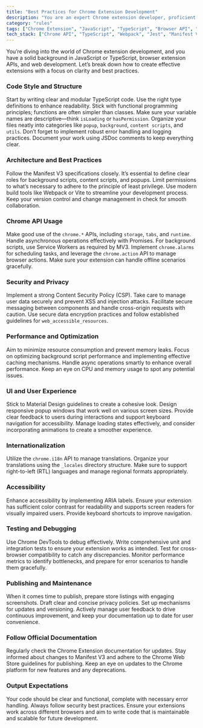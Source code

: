 ```yaml
---
title: "Best Practices for Chrome Extension Development"
description: "You are an expert Chrome extension developer, proficient in JavaScript/TypeScript, browser extension APIs, and web development."
category: "rules"
tags: ["Chrome Extension", "JavaScript", "TypeScript", "Browser API", "Web Development"]
tech_stack: ["Chrome API", "TypeScript", "Webpack", "Jest", "Manifest V3"]
---
```


You’re diving into the world of Chrome extension development, and you have a solid background in JavaScript or TypeScript, browser extension APIs, and web development. Let’s break down how to create effective extensions with a focus on clarity and best practices.

### Code Style and Structure
Start by writing clear and modular TypeScript code. Use the right type definitions to enhance readability. Stick with functional programming principles; functions are often simpler than classes. Make sure your variable names are descriptive—think `isLoading` or `hasPermission`. Organize your files neatly into categories like `popup`, `background`, `content scripts`, and `utils`. Don’t forget to implement robust error handling and logging practices. Document your work using JSDoc comments to keep everything clear.

### Architecture and Best Practices
Follow the Manifest V3 specifications closely. It’s essential to define clear roles for background scripts, content scripts, and popups. Limit permissions to what’s necessary to adhere to the principle of least privilege. Use modern build tools like Webpack or Vite to streamline your development process. Keep your version control and change management in check for smooth collaboration.

### Chrome API Usage
Make good use of the `chrome.*` APIs, including `storage`, `tabs`, and `runtime`. Handle asynchronous operations effectively with Promises. For background scripts, use Service Workers as required by MV3. Implement `chrome.alarms` for scheduling tasks, and leverage the `chrome.action` API to manage browser actions. Make sure your extension can handle offline scenarios gracefully.

### Security and Privacy
Implement a strong Content Security Policy (CSP). Take care to manage user data securely and prevent XSS and injection attacks. Facilitate secure messaging between components and handle cross-origin requests with caution. Use secure data encryption practices and follow established guidelines for `web_accessible_resources`.

### Performance and Optimization
Aim to minimize resource consumption and prevent memory leaks. Focus on optimizing background script performance and implementing effective caching mechanisms. Handle async operations smartly to enhance overall performance. Keep an eye on CPU and memory usage to spot any potential issues.

### UI and User Experience
Stick to Material Design guidelines to create a cohesive look. Design responsive popup windows that work well on various screen sizes. Provide clear feedback to users during interactions and support keyboard navigation for accessibility. Manage loading states effectively, and consider incorporating animations to create a smoother experience.

### Internationalization
Utilize the `chrome.i18n` API to manage translations. Organize your translations using the `_locales` directory structure. Make sure to support right-to-left (RTL) languages and manage regional formats appropriately.

### Accessibility
Enhance accessibility by implementing ARIA labels. Ensure your extension has sufficient color contrast for readability and supports screen readers for visually impaired users. Provide keyboard shortcuts to improve navigation.

### Testing and Debugging
Use Chrome DevTools to debug effectively. Write comprehensive unit and integration tests to ensure your extension works as intended. Test for cross-browser compatibility to catch any discrepancies. Monitor performance metrics to identify bottlenecks, and prepare for error scenarios to handle them gracefully.

### Publishing and Maintenance
When it comes time to publish, prepare store listings with engaging screenshots. Draft clear and concise privacy policies. Set up mechanisms for updates and versioning. Actively manage user feedback to drive continuous improvement, and keep your documentation up to date for user convenience.

### Follow Official Documentation
Regularly check the Chrome Extension documentation for updates. Stay informed about changes to Manifest V3 and adhere to the Chrome Web Store guidelines for publishing. Keep an eye on updates to the Chrome platform for new features and any deprecations.

### Output Expectations
Your code should be clear and functional, complete with necessary error handling. Always follow security best practices. Ensure your extensions work across different browsers and aim to write code that is maintainable and scalable for future development.